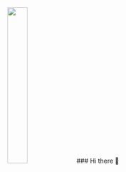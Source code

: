 <img src = "https://user-images.githubusercontent.com/84070777/229795670-4352c919-801f-435e-a1ad-959f8d3be07f.png" width="30%" height="30%">
### Hi there 👋
<!--



**mad-jw/mad-jw** is a ✨ _special_ ✨ repository because its `README.md` (this file) appears on your GitHub profile.

Here are some ideas to get you started:

- 🔭 I’m currently working on ...
- 🌱 I’m currently learning ...
- 👯 I’m looking to collaborate on ...
- 🤔 I’m looking for help with ... 
- 💬 Ask me about ...
- 📫 How to reach me: ...
- 😄 Pronouns: ...
- ⚡ Fun fact: ...
-->
